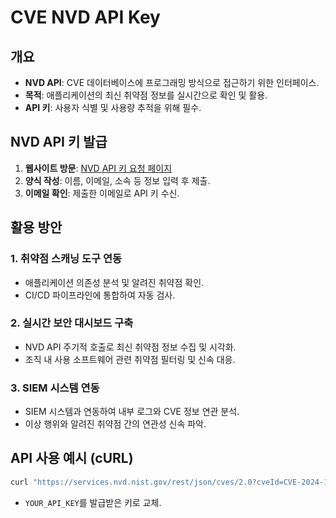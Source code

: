 # CVE NVD API Key

## 개요

- **NVD API**: CVE 데이터베이스에 프로그래밍 방식으로 접근하기 위한 인터페이스.
- **목적**: 애플리케이션의 최신 취약점 정보를 실시간으로 확인 및 활용.
- **API 키**: 사용자 식별 및 사용량 추적을 위해 필수.

## NVD API 키 발급

1.  **웹사이트 방문**: [NVD API 키 요청 페이지](https://nvd.nist.gov/developers/request-an-api-key)
2.  **양식 작성**: 이름, 이메일, 소속 등 정보 입력 후 제출.
3.  **이메일 확인**: 제출한 이메일로 API 키 수신.

## 활용 방안

### 1. 취약점 스캐닝 도구 연동

- 애플리케이션 의존성 분석 및 알려진 취약점 확인.
- CI/CD 파이프라인에 통합하여 자동 검사.

### 2. 실시간 보안 대시보드 구축

- NVD API 주기적 호출로 최신 취약점 정보 수집 및 시각화.
- 조직 내 사용 소프트웨어 관련 취약점 필터링 및 신속 대응.

### 3. SIEM 시스템 연동

- SIEM 시스템과 연동하여 내부 로그와 CVE 정보 연관 분석.
- 이상 행위와 알려진 취약점 간의 연관성 신속 파악.

## API 사용 예시 (cURL)

```bash
curl "https://services.nvd.nist.gov/rest/json/cves/2.0?cveId=CVE-2024-1234" -H "apiKey: YOUR_API_KEY"
```

- `YOUR_API_KEY`를 발급받은 키로 교체.